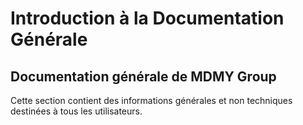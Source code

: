 # Introduction à la Documentation Générale

## Documentation générale de MDMY Group

Cette section contient des informations générales et non techniques destinées à tous les utilisateurs.